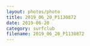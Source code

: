 ```yaml
---
layout: photos/photo
title: 2019_06_20_P1130872
date: 2019-06-20
category: surfclub
filename: 2019_06_20_P1130872
---
```


